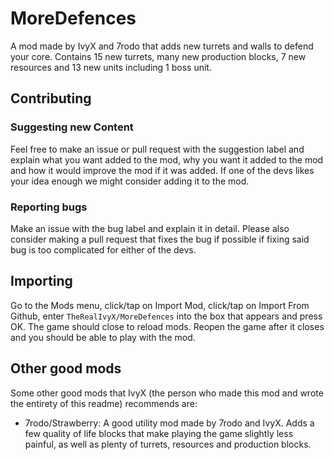 # MoreDefences
A mod made by IvyX and 7rodo that adds new turrets and walls to defend your core. Contains 15 new turrets, many new production blocks, 7 new resources and 13 new units including 1 boss unit.

## Contributing
### Suggesting new Content
Feel free to make an issue or pull request with the suggestion label and explain what you want added to the mod, why you want it added to the mod and how it would improve the mod if it was added. If one of the devs likes your idea enough we might consider adding it to the mod.
### Reporting bugs
Make an issue with the bug label and explain it in detail. Please also consider making a pull request that fixes the bug if possible if fixing said bug is too complicated for either of the devs.

## Importing
Go to the Mods menu, click/tap on Import Mod, click/tap on Import From Github, enter ``TheRealIvyX/MoreDefences`` into the box that appears and press OK. The game should close to reload mods. Reopen the game after it closes and you should be able to play with the mod.

## Other good mods
Some other good mods that IvyX (the person who made this mod and wrote the entirety of this readme) recommends are:
- 7rodo/Strawberry: A good utility mod made by 7rodo and IvyX. Adds a few quality of life blocks that make playing the game slightly less painful, as well as plenty of turrets, resources and production blocks.

